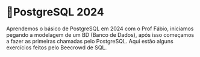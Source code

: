 # 🐘PostgreSQL 2024
Aprendemos o básico de PostgreSQL em 2024 com o Prof Fábio, iniciamos pegando a modelagem de um BD (Banco de Dados), após isso começamos a fazer as primeiras chamadas
pelo PostgreSQL. Aqui estão alguns exercícios feitos pelo Beecrowd de SQL. 
